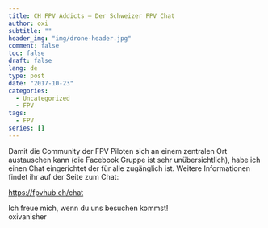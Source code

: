 ```yaml
---
title: CH FPV Addicts – Der Schweizer FPV Chat
author: oxi
subtitle: ""
header_img: "img/drone-header.jpg"
comment: false
toc: false
draft: false
lang: de
type: post
date: "2017-10-23"
categories:
  - Uncategorized
  - FPV
tags:
  - FPV
series: []
---
```

Damit die Community der FPV Piloten sich an einem zentralen Ort austauschen kann (die Facebook Gruppe ist sehr unübersichtlich), habe ich einen Chat eingerichtet der für alle zugänglich ist. Weitere Informationen findet ihr auf der Seite zum Chat:

https://fpvhub.ch/chat

Ich freue mich, wenn du uns besuchen kommst!<br />
oxivanisher
